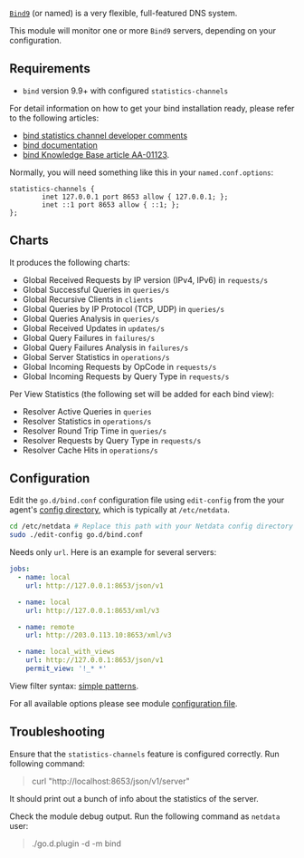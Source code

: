

[`Bind9`](https://www.isc.org/bind/) (or named) is a very flexible, full-featured DNS system. 

This module will monitor one or more `Bind9` servers, depending on your configuration.

## Requirements

-   `bind` version 9.9+ with configured `statistics-channels`

For detail information on how to get your bind installation ready, please refer to the following articles:

-   [bind statistics channel developer comments](http://jpmens.net/2013/03/18/json-in-bind-9-s-statistics-server/)
-   [bind documentation](https://ftp.isc.org/isc/bind/9.10.3/doc/arm/Bv9ARM.ch06.html#statistics)
-   [bind Knowledge Base article AA-01123](https://kb.isc.org/article/AA-01123/0).

Normally, you will need something like this in your `named.conf.options`:

```
statistics-channels {
        inet 127.0.0.1 port 8653 allow { 127.0.0.1; };
        inet ::1 port 8653 allow { ::1; };
};
```

## Charts 

It produces the following charts:

-   Global Received Requests by IP version (IPv4, IPv6) in `requests/s`
-   Global Successful Queries in `queries/s`
-   Global Recursive Clients in `clients`
-   Global Queries by IP Protocol (TCP, UDP) in `queries/s`
-   Global Queries Analysis in `queries/s`
-   Global Received Updates in `updates/s`
-   Global Query Failures in `failures/s`
-   Global Query Failures Analysis in `failures/s`
-   Global Server Statistics in `operations/s`
-   Global Incoming Requests by OpCode in `requests/s`
-   Global Incoming Requests by Query Type in `requests/s`

Per View Statistics (the following set will be added for each bind view):

-   Resolver Active Queries in `queries`
-   Resolver Statistics in `operations/s`
-   Resolver Round Trip Time in `queries/s`
-   Resolver Requests by Query Type in `requests/s`
-   Resolver Cache Hits in `operations/s`

## Configuration

Edit the `go.d/bind.conf` configuration file using `edit-config` from the your agent's [config
directory](/docs/step-by-step/step-04#find-your-netdataconf-file), which is typically at `/etc/netdata`.

```bash
cd /etc/netdata # Replace this path with your Netdata config directory
sudo ./edit-config go.d/bind.conf
```

Needs only `url`. Here is an example for several servers:

```yaml
jobs:
  - name: local
    url: http://127.0.0.1:8653/json/v1

  - name: local
    url: http://127.0.0.1:8653/xml/v3

  - name: remote
    url: http://203.0.113.10:8653/xml/v3

  - name: local_with_views
    url: http://127.0.0.1:8653/json/v1
    permit_view: '!_* *'
```

View filter syntax: [simple patterns](https://docs.netdata.cloud/libnetdata/simple_pattern/).

For all available options please see module [configuration file](https://github.com/netdata/go.d.plugin/blob/master/config/go.d/bind.conf).

## Troubleshooting

Ensure that the `statistics-channels` feature is configured correctly.
Run following command:

> curl "http://localhost:8653/json/v1/server"

It should print out a bunch of info about the statistics of the server.

Check the module debug output. Run the following command as `netdata` user:

> ./go.d.plugin -d -m bind
